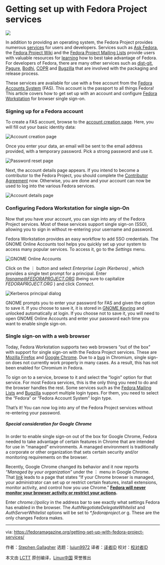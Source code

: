 [#]: collector: (lujun9972)
[#]: translator: ( )
[#]: reviewer: ( )
[#]: publisher: ( )
[#]: url: ( )
[#]: subject: (Getting set up with Fedora Project services)
[#]: via: (https://fedoramagazine.org/getting-set-up-with-fedora-project-services/)
[#]: author: (Stephen Gallagher https://fedoramagazine.org/author/sgallagh/)

Getting set up with Fedora Project services
======

![][1]

In addition to providing an operating system, the Fedora Project provides numerous [services][2] for users and developers. Services such as [Ask Fedora][3], the [Fedora Project Wiki][4] and the [Fedora Project Mailing Lists][5] provide users with valuable resources for [learning][6] how to best take advantage of Fedora. For developers of Fedora, there are many other services such as [dist-git][7], [Pagure][8], [Bodhi][9], [COPR][10] and [Bugzilla][11] that are involved with the packaging and release process.

These services are available for use with a free account from the [Fedora Accounts System][12] (FAS). This account is the passport to all things Fedora! This article covers how to get set up with an account and configure [Fedora Workstation][13] for browser single sign-on.

### Signing up for a Fedora account

To create a FAS account, browse to the [account creation page][14]. Here, you will fill out your basic identity data:

![Account creation page][15]

Once you enter your data, an email will be sent to the email address provided, with a temporary password. Pick a strong password and use it.

![Password reset page][16]

Next, the account details page appears. If you intend to become a contributor to the Fedora Project, you should complete the [Contributor Agreement][17] now. Otherwise, you are done and your account can now be used to log into the various Fedora services.

![Account details page][18]

### Configuring Fedora Workstation for single sign-On

Now that you have your account, you can sign into any of the Fedora Project services. Most of these services support single sign-on (SSO), allowing you to sign in without re-entering your username and password.

Fedora Workstation provides an easy workflow to add SSO credentials. The GNOME Online Accounts tool helps you quickly set up your system to access many popular services. To access it, go to the _Settings_ menu.

![GNOME Online Accounts ][19]

Click on the ⋮ button and select _Enterprise Login (Kerberos)_ , which provides a single text prompt for a principal. Enter _[fasname@FEDORAPROJECT.ORG][20]_ (being sure to capitalize _FEDORAPROJECT.ORG_ ) and click _Connect_.

![Kerberos principal dialog ][21]

GNOME prompts you to enter your password for FAS and given the option to save it. If you choose to save it, it is stored in [GNOME Keyring][22] and unlocked automatically at login. If you choose not to save it, you will need to open GNOME Online Accounts and enter your password each time you want to enable single sign-on.

### Single sign-on with a web browser

Today, Fedora Workstation supports two web browsers “out of the box” with support for single sign-on with the Fedora Project services. These are [Mozilla Firefox][23] and [Google Chrome][24]. Due to a [bug][25] in Chromium, single sign-on does not currently work properly in many cases. As a result, this has not been enabled for Chromium in Fedora.

To sign on to a service, browse to it and select the “login” option for that service. For most Fedora services, this is the only thing you need to do and the browser handles the rest. Some services such as the [Fedora Mailing Lists][26] and [Bugzilla][11] support multiple login types. For them, you need to select the “Fedora” or “Fedora Account System” login type.

That’s it! You can now log into any of the Fedora Project services without re-entering your password.

##### Special consideration for Google Chrome

In order to enable single sign-on out of the box for Google Chrome, Fedora needed to take advantage of certain features in Chrome that are intended for use in “managed” environments. A managed environment is traditionally a corporate or other organization that sets certain security and/or monitoring requirements on the browser.

Recently, Google Chrome changed its behavior and it now reports _“Managed by your organization”_ under the ⋮ menu in Google Chrome. That [link][27] leads to a page that states “If your Chrome browser is managed, your administrator can set up or restrict certain features, install extensions, monitor activity, and control how you use Chrome.” **[Fedora will never monitor your browser activity or restrict your actions][28].**

Enter _chrome://policy_ in the address bar to see exactly what settings Fedora has enabled in the browser. The _AuthNegotiateDelegateWhitelist_ and _AuthServerWhitelist_ options will be set to _*.fedoraproject.or_ g. These are the only changes Fedora makes.

--------------------------------------------------------------------------------

via: https://fedoramagazine.org/getting-set-up-with-fedora-project-services/

作者：[Stephen Gallagher][a]
选题：[lujun9972][b]
译者：[译者ID](https://github.com/译者ID)
校对：[校对者ID](https://github.com/校对者ID)

本文由 [LCTT](https://github.com/LCTT/TranslateProject) 原创编译，[Linux中国](https://linux.cn/) 荣誉推出

[a]: https://fedoramagazine.org/author/sgallagh/
[b]: https://github.com/lujun9972
[1]: https://fedoramagazine.org/wp-content/uploads/2019/05/sso-fedora-web-services-816x345.jpg
[2]: https://apps.fedoraproject.org/
[3]: https://ask.fedoraproject.org/
[4]: https://fedoraproject.org/wiki/Fedora_Project_Wiki
[5]: https://lists.fedoraproject.org/archives/
[6]: https://fedoramagazine.org/check-out-the-new-askfedora/
[7]: http://src.fedoraproject.org/
[8]: https://pagure.io
[9]: https://bodhi.fedoraproject.org
[10]: https://copr.fedorainfracloud.org/
[11]: https://bugzilla.redhat.com
[12]: https://admin.fedoraproject.org/accounts
[13]: https://getfedora.org/
[14]: https://admin.fedoraproject.org/accounts/user/new
[15]: https://fedoramagazine.org/wp-content/uploads/2019/05/FAS-new.png
[16]: https://fedoramagazine.org/wp-content/uploads/2019/05/changepass-1024x318.png
[17]: https://admin.fedoraproject.org/accounts/fpca/
[18]: https://fedoramagazine.org/wp-content/uploads/2019/05/account-blurred.png
[19]: https://fedoramagazine.org/wp-content/uploads/2019/05/goa-1024x796.png
[20]: mailto:fasname@FEDORAPROJECT.ORG
[21]: https://fedoramagazine.org/wp-content/uploads/2019/05/krb5-principal.png
[22]: https://wiki.gnome.org/Projects/GnomeKeyring
[23]: https://www.mozilla.org/en-US/firefox
[24]: https://www.google.com/chrome/
[25]: https://bugzilla.redhat.com/show_bug.cgi?id=1640158
[26]: https://lists.fedoraproject.org
[27]: https://support.google.com/chrome/answer/9281740
[28]: https://fedoraproject.org/wiki/Legal:PrivacyPolicy
